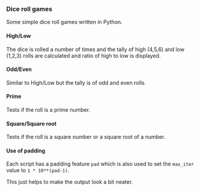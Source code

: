 ### Dice roll games

Some simple dice roll games written in Python.

#### High/Low

The dice is rolled a number of times and the tally of high (4,5,6) and low (1,2,3) rolls are calculated and ratio of high to low is displayed.

#### Odd/Even

Similar to High/Low but the tally is of odd and even rolls.

#### Prime

Tests if the roll is a prime number.

#### Square/Square root

Tests if the roll is a square number or a square root of a number.

#### Use of padding

Each script has a padding feature ```pad``` which is also used to set the ```max_iter``` value to ```1 * 10**(pad-1)```.

This just helps to make the output look a bit neater.